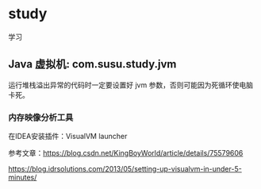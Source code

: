 # study
学习



## Java 虚拟机: com.susu.study.jvm

运行堆栈溢出异常的代码时一定要设置好 jvm 参数，否则可能因为死循环使电脑卡死。

### 内存映像分析工具

在IDEA安装插件：VisualVM launcher

参考文章：https://blog.csdn.net/KingBoyWorld/article/details/75579606

https://blog.idrsolutions.com/2013/05/setting-up-visualvm-in-under-5-minutes/